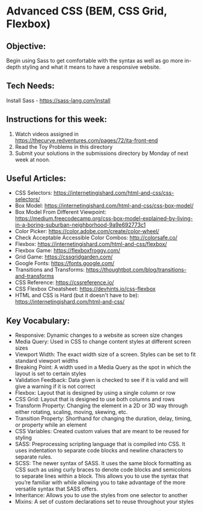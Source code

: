 # Advanced CSS (BEM, CSS Grid, Flexbox)

## Objective:
Begin using Sass to get comfortable with the syntax as well as go more in-depth styling and what it means to have a responsive website.

## Tech Needs:
Install Sass - https://sass-lang.com/install


## Instructions for this week:

1. Watch videos assigned in https://thecurve.redventures.com/pages/72/ita-front-end
2. Read the Toy Problems in this directory 
3. Submit your solutions in the submissions directory by Monday of next week at noon.


## Useful Articles:
  * CSS Selectors: https://internetingishard.com/html-and-css/css-selectors/
  * Box Model: https://internetingishard.com/html-and-css/css-box-model/
  * Box Model From Different Viewpoint: https://medium.freecodecamp.org/css-box-model-explained-by-living-in-a-boring-suburban-neighborhood-9a9e692773c1
  * Color Picker: https://color.adobe.com/create/color-wheel/
  * Check Acceptable Accessible Color Combos: http://colorsafe.co/ 
  * Flexbox: https://internetingishard.com/html-and-css/flexbox/
  * Flexbox Game: https://flexboxfroggy.com/
  * Grid Game: https://cssgridgarden.com/
  * Google Fonts: https://fonts.google.com/
  * Transitions and Transforms: https://thoughtbot.com/blog/transitions-and-transforms
  * CSS Reference: https://cssreference.io/
  * CSS Flexbox Cheatsheet: https://devhints.io/css-flexbox
  * HTML and CSS is Hard (but it doesn't have to be): https://internetingishard.com/html-and-css/


## Key Vocabulary:
  * Responsive: Dynamic changes to a website as screen size changes 
  * Media Query: Used in CSS to change content styles at different screen sizes
  * Viewport Width: The exact width size of a screen. Styles can be set to fit standard viewport widths
  * Breaking Point: A width used in a Media Query as the spot in which the layout is set to certain styles
  * Validation Feedback: Data given is checked to see if it is valid and will give a warning if it is not correct
  * Flexbox: Layout that is designed by using a single column or row
  * CSS Grid: Layout that is designed to use both columns and rows 
  * Transform Property: Changing the element in a 2D or 3D way through either rotating, scaling, moving, skewing, etc. 
  * Transition Property: Shorthand for changing the duration, delay, timing, or property while an element 
  * CSS Variables: Created custom values that are meant to be reused for styling
  * SASS: Preprocessing scripting language that is compiled into CSS. It uses indentation to separate code blocks and newline characters to separate rules.
  * SCSS: The newer syntax of SASS. It uses the same block formatting as CSS such as using curly braces to denote code blocks and semicolons to separate lines within a block. This allows you to use the syntax that you’re familiar with while allowing you to take advantage of the more versatile syntax that SASS offers.
  * Inheritance: Allows you to use the styles from one selector to another 
  * Mixins: A set of custom declarations set to reuse throughout your styles

